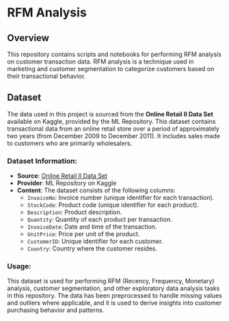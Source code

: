 # RFM Analysis

## Overview
This repository contains scripts and notebooks for performing RFM analysis on customer transaction data. RFM analysis is a technique used in marketing and customer segmentation to categorize customers based on their transactional behavior.

## Dataset

The data used in this project is sourced from the **Online Retail II Data Set** available on Kaggle, provided by the ML Repository. This dataset contains transactional data from an online retail store over a period of approximately two years (from December 2009 to December 2011). It includes sales made to customers who are primarily wholesalers.

### Dataset Information:
- **Source**: [Online Retail II Data Set](https://www.kaggle.com/datasets/mathchi/online-retail-ii-data-set-from-ml-repository)
- **Provider**: ML Repository on Kaggle
- **Content**: The dataset consists of the following columns:
  - `InvoiceNo`: Invoice number (unique identifier for each transaction).
  - `StockCode`: Product code (unique identifier for each product).
  - `Description`: Product description.
  - `Quantity`: Quantity of each product per transaction.
  - `InvoiceDate`: Date and time of the transaction.
  - `UnitPrice`: Price per unit of the product.
  - `CustomerID`: Unique identifier for each customer.
  - `Country`: Country where the customer resides.

### Usage:
This dataset is used for performing RFM (Recency, Frequency, Monetary) analysis, customer segmentation, and other exploratory data analysis tasks in this repository. The data has been preprocessed to handle missing values and outliers where applicable, and it is used to derive insights into customer purchasing behavior and patterns.
